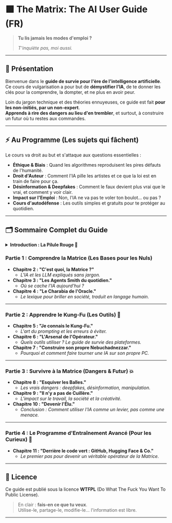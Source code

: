 # 🟩 The Matrix: The AI User Guide (FR)

> **Tu lis jamais les modes d'emploi ?**
>
> _T'inquiète pas, moi aussi._

---

## 👋 Présentation

Bienvenue dans le **guide de survie pour l'ère de l'intelligence artificielle**.  
Ce cours de vulgarisation a pour but de **démystifier l'IA**, de te donner les clés pour la comprendre, la dompter, et ne plus en avoir peur.

Loin du jargon technique et des théories ennuyeuses, ce guide est fait **pour les non-initiés, par un non-expert**.  
**Apprends à rire des dangers au lieu d'en trembler**, et surtout, à construire un futur où tu restes aux commandes.

---

## ⚡️ Au Programme (Les sujets qui fâchent)

Le cours va droit au but et s'attaque aux questions essentielles :

- **Éthique & Biais** : Quand les algorithmes reproduisent les pires défauts de l'humanité.
- **Droit d'Auteur** : Comment l'IA pille les artistes et ce que la loi est en train de faire pour ça.
- **Désinformation & Deepfakes** : Comment le faux devient plus vrai que le vrai, et comment y voir clair.
- **Impact sur l'Emploi** : Non, l'IA ne va pas te voler ton boulot... ou pas ?
- **Cours d'autodéfense** : Les outils simples et gratuits pour te protéger au quotidien.

---

## 🗂️ Sommaire Complet du Guide

<details>
  <summary><strong>Introduction : La Pilule Rouge 💊</strong></summary>
  <ul>
    <li><em>Pourquoi ce guide ? À qui il s'adresse ? Pourquoi l'IA est soudainement partout et pourquoi ça te concerne directement, même si tu penses que non.</em></li>
  </ul>
</details>

### Partie 1 : Comprendre la Matrice (Les Bases pour les Nuls)

- **Chapitre 2 : "C'est quoi, la Matrice ?"**
  - _L'IA et les LLM expliqués sans jargon._
- **Chapitre 3 : "Les Agents Smith du quotidien."**
  - _Où se cache l'IA aujourd'hui ?_
- **Chapitre 4 : "Le Charabia de l'Oracle."**
  - _Le lexique pour briller en société, traduit en langage humain._

---

### Partie 2 : Apprendre le Kung-Fu (Les Outils) 🥋

- **Chapitre 5 : "Je connais le Kung-Fu."**
  - _L'art du prompting et les erreurs à éviter._
- **Chapitre 6 : "L'Arsenal de l'Opérateur."**
  - _Quels outils utiliser ? Le guide de survie des plateformes._
- **Chapitre 7 : "Construire son propre Nebuchadnezzar."**
  - _Pourquoi et comment faire tourner une IA sur son propre PC._

---

### Partie 3 : Survivre à la Matrice (Dangers & Futur) 💥

- **Chapitre 8 : "Esquiver les Balles."**
  - _Les vrais dangers : deepfakes, désinformation, manipulation._
- **Chapitre 9 : "Il n'y a pas de Cuillère."**
  - _L'impact sur le travail, la société et la créativité._
- **Chapitre 10 : "Devenir l'Élu."**
  - _Conclusion : Comment utiliser l'IA comme un levier, pas comme une menace._

---

### Partie 4 : Le Programme d'Entraînement Avancé (Pour les Curieux) 💾

- **Chapitre 11 : "Derrière le code vert : GitHub, Hugging Face & Co."**
  - _Le premier pas pour devenir un véritable opérateur de la Matrice._

---

## 📜 Licence

Ce guide est publié sous la licence **WTFPL** (Do What The Fuck You Want To Public License).

> En clair : **fais-en ce que tu veux**.  
> Utilise-le, partage-le, modifie-le... l'information est libre.

---

